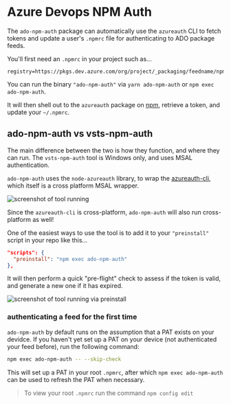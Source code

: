 # Azure Devops NPM Auth

The `ado-npm-auth` package can automatically use the `azureauth` CLI to fetch tokens and update a user's `.npmrc` file for authenticating to ADO package feeds.

You'll first need an `.npmrc` in your project such as...

```text
registry=https://pkgs.dev.azure.com/org/project/_packaging/feedname/npm/registry/
```

You can run the binary `"ado-npm-auth"` via `yarn ado-npm-auth` or `npm exec ado-npm-auth`.

It will then shell out to the `azureauth` package on [npm](https://www.npmjs.com/package/azureauth), retrieve a token, and update your `~/.npmrc`.

## ado-npm-auth vs vsts-npm-auth

The main difference between the two is how they function, and where they can run. The `vsts-npm-auth` tool is Windows only, and uses MSAL authentication.

`ado-npm-auth` uses the `node-azureauth` library, to wrap the [azureauth-cli](https://github.com/AzureAD/microsoft-authentication-cli), which itself is a cross platform MSAL wrapper.

![screenshot of tool running](https://github.com/microsoft/ado-npm-auth/raw/main/packages/ado-npm-auth/static/image.png)

Since the `azureauth-cli` is cross-platform, `ado-npm-auth` will also run cross-platform as well!

One of the easiest ways to use the tool is to add it to your `"preinstall"` script in your repo like this...

```json
"scripts": {
  "preinstall": "npm exec ado-npm-auth"
},
```

It will then perform a quick "pre-flight" check to assess if the token is valid, and generate a new one if it has expired.

![screenshot of tool running via preinstall](https://github.com/microsoft/ado-npm-auth/raw/main/packages/ado-npm-auth/static/preinstall.png)

### authenticating a feed for the first time

`ado-npm-auth` by default runs on the assumption that a PAT exists on your devidce. 
If you haven't yet set up a PAT on your device (not authenticated your feed before), run the following command: 
```bash
npm exec ado-npm-auth -- --skip-check
```
This will set up a PAT in your root `.npmrc`, after which `npm exec ado-npm-auth` can be used to refresh the PAT when necessary.

> To view your root `.npmrc` run the command `npm config edit`
